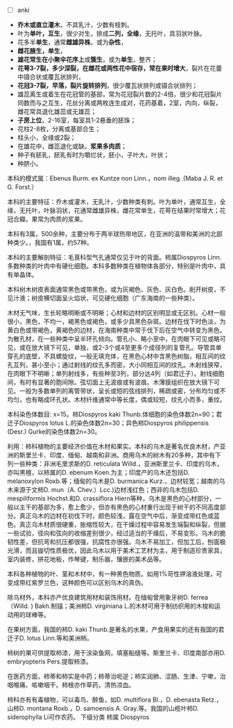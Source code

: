 * [ ] anki
* **乔木或直立灌木**，不具乳汁，少数有枝刺。
* 叶为**单叶，互生**，很少对生，排成**二列，全缘**，无托叶，具羽状叶脉。
* 花多半**单生**，通常**雌雄异株**，或为**杂性**，
* **雌花腋生，单生**，
* **雄花常生在小聚伞花序上**或**簇生**，或为**单生**，整齐；
* **花萼3-7裂，多少深裂，在雌花或两性花中宿存，常在果时增大**，裂片在花蕾中镊合状或覆瓦状排列，
* **花冠3-7裂，早落，裂片旋转排列**，很少覆瓦状排列或镊合状排列；
* 雄蕊离生或着生在花冠管的基部，常为花冠裂片数的2-4倍，很少和花冠裂片同数而与之互生，花丝分离或两枚连生成对，花药基着，2室，内向，纵裂，雌花常具退化雄蕊或无雄蕊；
* **子房上位**，2-16室，每室具1-2悬垂的胚珠；
* 花柱2-8枚，分离或基部合生；
* 柱头小，全缘或2裂；
* 在雄花中，雌蕊退化或缺。**浆果多肉质**；
* 种子有胚乳，胚乳有时为嚼烂状，胚小，子叶大，叶状；
* 种脐小。

本科的模式属：Ebenus Burm. ex Kuntze non Linn.，nom illeg. (Maba J. R. et G. Forst.）

本科的主要特征：乔木或灌木，无乳汁，少数种类有刺。叶为单叶，通常互生，全缘，无托叶，叶脉羽状，花通常雌雄异株，雌花常单生，花萼在结果时常增大；花冠合瓣。果常为肉质的浆果。

本科有3属，500余种，主要分布于两半球热带地区，在亚洲的温带和美洲的北部种类少。，我国有1属，约57种。

本科的主要解剖特征：毛茛科型气孔通常仅见于叶的背面。柿属Diospyros Linn.多数种类的叶肉中有硬化细胞。本科多数种类在植物体各部分，特别是叶肉中，具有单晶体。

本科树木树皮表面通常黑色或带黑色，或为灰褐色、灰色、灰白色。削开树皮，不见汁液；树皮横切面呈火焰状，可见硬化细胞（广东海南的一些种类）。

木材无气味，生长轮略明晰或不明晰；心材和边材的区别明显或无区别。心材一般很小，黑色，不均一，褐黑色或褐色，或多少具黑色杂斑。边材在伐下时色淡，为黄白色或带褐色，黄褐色的边材，在海南种类中常于伐下后在空气中转变为黑色。为散孔材，在一些种类中呈半环孔倾向。管孔小、略小至中，在肉眼下可见或略可见，或在放大镜下可见，单独，或2-3个或4至更多个成径列的复管孔。导管具单穿孔的底壁，不具螺旋纹，一般无填充体，在黑色心材中含黑色树脂，相互间的纹孔互列，甚小至小；通过射线的纹孔多而密，大小同相互间的纹孔。木射线狭窄，在肉眼下不明晰；单列射线多，有些种至3列，部分达4列（如君迁子）。射线细胞间，有时有显著的胞间隙。弦切面上无波痕或有波痕。木薄膜组织在放大镜下可见。一般为多数单列的离管带状，呈长或短的弦线排列，稀疏或密，分布均匀或不均匀，也有略成环孔状。木材纤维通常中等长度，偶或较短，纹孔小而多，重纹。

本科染色体数目: x=15。柿Diospyros kaki Thunb.体细胞的染色体数2n=90；君迁子Diospyros lotus L.的染色体数2n=30；异色柿Diospyros philippensis (Desr.) Gurke的染色体数2n=30。

利用：柿科植物的主要经济价值在木材和果实。本科的乌木是著名优良木材，产亚洲的斯里兰卡、印度、缅甸、越南和非洲。商用乌木的树木有20多种，其中有下列一些种类：非洲毛里求斯的D. reticulata Willd.，亚洲斯里兰卡、印度的乌木，亦叫黑檀，以柿属的D. ebenum Koen.为主；印度产的乌木还包括D. melanoxylon Roxb.等；缅甸的乌木是D. burmanica Kurz.，边材较宽；越南的乌木来源于文柿D. mun（A. Chev.）Lcc.)边材浅红色；西非的乌木包括D. mespiliformis Hochst.和D. crassiflora Hiern等种，乌木是黑色的心材部分，一般以主干的基部为多，愈上愈少，但亦有黑色的心材重行出现于树干的不同高度部分。真正乌木的边材在初伐下时，颜色较浅，露在空气中后，渐变成带红色或蓝色。真正乌木材质很硬重，胀缩性较大，在干燥过程中容易发生端裂和纵裂，但据一些试验，径向和弦向的收缩差别很少，经过适当的干燥后，不易变形。乌木的脆韧性差，但抗弯和抗压都很强，抗腐性亦很强。乌木不易加工，但加工后，刨面极光滑，而且镟切性质极优，因此乌木以用于美术工艺材为主，用于制造珍贵家具，室内装修，拼花地板，作琴键，制乐器，镶嵌的美术品等。

本科各种植物的叶、茎和木材中，有一种黑色物质。如用1%苛性钾溶液处理，可变成带红紫罗兰色，这种颜色可以区别乌木的真伪。

除乌材外，本科亦产优良建筑用材和装饰用材。在缅甸曾用象牙树D. ferrea（Willd. ) Bakh.制锚；美洲柿D. virginiana L.的木材可用于制纺织用的木梭和运动用的球棒等。

在果树方面，我国的柿D. kaki Thunb.是著名的水果，产食用果实的还有我国的君迁子D. lotus Linn.等和美洲柿。

柿树的果可供提取柿漆，用于涂染鱼网，填塞船缝等。斯里兰卡、印度南部亦用D. embryopteris Pers.提取柿漆。

在医药方面，柿蒂和柿实是中药；柿蒂治呃逆；柿实润肺、涩肠、生津、宁嗽，治咽喉痛、咳嗽咽干。柿根亦作草药，清热凉血。

柿科亦有有毒植物，可以毒鸟、醉鱼，如D. multiflora Bl.，D. ebenasta Retz.，山柿D. montana Roxb.，D. samoensis A. Gray.等。我国的山榄叶柿D. siderophylla Li可作农药。
下级分类
柿属 Diospyros